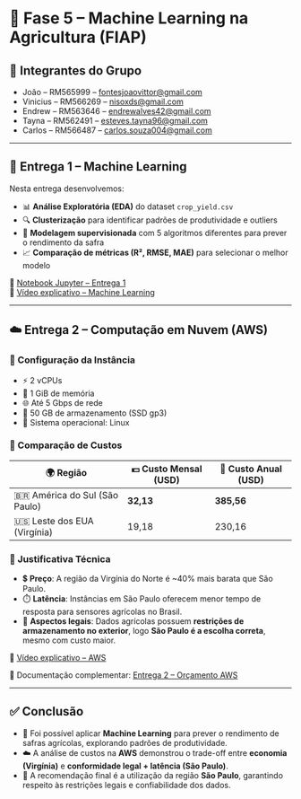 # 🌱 Fase 5 – Machine Learning na Agricultura (FIAP)

## 👥 Integrantes do Grupo
- João – RM565999 – [fontesjoaovittor@gmail.com](mailto:fontesjoaovittor@gmail.com)  
- Vinicius – RM566269 – [nisoxds@gmail.com](mailto:nisoxds@gmail.com)  
- Endrew – RM563646 – [endrewalves42@gmail.com](mailto:endrewalves42@gmail.com)  
- Tayna – RM562491 – [esteves.tayna96@gmail.com](mailto:esteves.tayna96@gmail.com)  
- Carlos – RM566487 – [carlos.souza004@gmail.com](mailto:carlos.souza004@gmail.com)  

---

## 📌 Entrega 1 – Machine Learning

Nesta entrega desenvolvemos:
- 📊 **Análise Exploratória (EDA)** do dataset `crop_yield.csv`  
- 🔍 **Clusterização** para identificar padrões de produtividade e outliers  
- 🤖 **Modelagem supervisionada** com 5 algoritmos diferentes para prever o rendimento da safra  
- 📈 **Comparação de métricas (R², RMSE, MAE)** para selecionar o melhor modelo  

📘 [Notebook Jupyter – Entrega 1](https://github.com/JV-004/FarmTech-na-era-da-cloud-computing/blob/master/JUPYTER-CAP1/pbl_fase4_completo.ipynb)  
🎥 [Vídeo explicativo – Machine Learning](https://youtu.be/pmuQZtxbU_g)  

---

## ☁️ Entrega 2 – Computação em Nuvem (AWS)

### 🔹 Configuração da Instância
- ⚡ 2 vCPUs  
- 🧠 1 GiB de memória  
- 🌐 Até 5 Gbps de rede  
- 💾 50 GB de armazenamento (SSD gp3)  
- 🐧 Sistema operacional: Linux  

### 🔹 Comparação de Custos
| 🌍 Região                  | 💵 Custo Mensal (USD) | 📅 Custo Anual (USD) |
|-----------------------------|-----------------------|----------------------|
| 🇧🇷 América do Sul (São Paulo) | **32,13**             | **385,56**           |
| 🇺🇸 Leste dos EUA (Virgínia)   | 19,18                 | 230,16               |


### 🔹 Justificativa Técnica
- 💲 **Preço**: A região da Virgínia do Norte é ~40% mais barata que São Paulo.  
- ⏱️ **Latência**: Instâncias em São Paulo oferecem menor tempo de resposta para sensores agrícolas no Brasil.  
- 📜 **Aspectos legais**: Dados agrícolas possuem **restrições de armazenamento no exterior**, logo **São Paulo é a escolha correta**, mesmo com custo maior.  

🎥 [Vídeo explicativo – AWS](https://youtu.be/5fKAKUVPt4Y)  

📂 Documentação complementar: [Entrega 2 – Orçamento AWS](https://github.com/JV-004/FarmTech-na-era-da-cloud-computing/blob/master/Entrega_2_-_orçamento.docx)  

---

## ✅ Conclusão
- 🤖 Foi possível aplicar **Machine Learning** para prever o rendimento de safras agrícolas, explorando padrões de produtividade.  
- ☁️ A análise de custos na **AWS** demonstrou o trade-off entre **economia (Virgínia)** e **conformidade legal + latência (São Paulo)**.  
- 📌 A recomendação final é a utilização da região **São Paulo**, garantindo respeito às restrições legais e confiabilidade dos dados.
